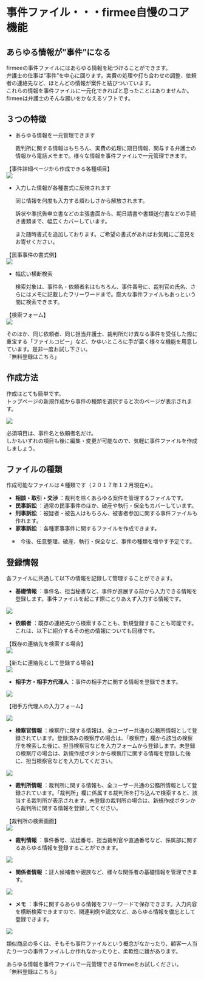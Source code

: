 # 事件ファイル・・・firmee自慢のコア機能

## あらゆる情報が”事件”になる

firmeeの事件ファイルにはあらゆる情報を紐づけることができます。  
弁護士の仕事は”事件”を中心に回ります。実費の処理や打ち合わせの調整、依頼者の連絡先など、ほとんどの情報が案件と結びついています。  
これらの情報を事件ファイルに一元化できればと思ったことはありませんか。firmeeは弁護士のそんな願いをかなえるソフトです。

## ３つの特徴

* あらゆる情報を一元管理できます
 
  裁判所に関する情報はもちろん、実費の処理に期日情報、関与する弁護士の情報から電話メモまで。様々な情報を事件ファイルで一元管理できます。

【事件詳細ページから作成できる各種項目】  
![](https://firmee.kibe.la/attachments/b683ccda-0389-496f-ab94-ebba93bb9a52?thumbnail=true)

* 入力した情報が各種書式に反映されます
 
  同じ情報を何度も入力する煩わしさから解放されます。
 
  訴状や準抗告申立書などの主張書面から、期日請書や書類送付書などの手続き書類まで、幅広くカバーしています。
 
  また随時書式を追加しております。ご希望の書式があればお気軽にご意見をお寄せください。

【民事事件の書式例】  
![](https://firmee.kibe.la/attachments/16229d9e-99c0-4eee-a77c-cc008bd49a59?thumbnail=true)

  


* 幅広い横断検索
 
  検索対象は、事件名・依頼者名はもちろん、事件番号に、裁判官の氏名、さらにはメモに記載したフリーワードまで。膨大な事件ファイルもあっという間に検索できます。

【検索フォーム】  
![](https://firmee.kibe.la/attachments/ac1bd6b8-c098-424a-ab93-9b6e23d6cb99?thumbnail=true)

  


そのほか、同じ依頼者、同じ担当弁護士、裁判所だけ異なる事件を受任した際に重宝する「ファイルコピー」など、かゆいところに手が届く様々な機能を用意しています。是非一度お試し下さい。  
「無料登録はこちら」

## 作成方法

作成はとても簡単です。  
トップページの新規作成から事件の種類を選択すると次のページが表示されます。

![](https://firmee.kibe.la/attachments/86866a47-6fbb-4064-a244-0a02d99b06fe?thumbnail=true)

必須項目は、事件名と依頼者名だけ。  
しかもいずれの項目も後に編集・変更が可能なので、気軽に事件ファイルを作成しましょう。

## ファイルの種類

作成可能なファイルは４種類です（２０１７年１２月現在※）。

* **相談・取引・交渉**
  ：裁判を除くあらゆる案件を管理するファイルです。
* **民事訴訟**
  ：通常の民事事件のほか、破産や執行・保全もカバーしています。
* **刑事訴訟**
  ：被疑者・被告人はもちろん、被害者参加に関する事件ファイルも作れます。
* **家事訴訟**
  ：各種家事事件に関するファイルを作成できます。

　※　今後、任意整理、破産、執行・保全など、事件の種類を増やす予定です。

## 登録情報

各ファイルに共通して以下の情報を記録して管理することができます。  
  


* **基礎情報**
  ：事件名、担当秘書など、事件が進展する前から入力できる情報を登録します。事件ファイルを起こす際にとりあえず入力する情報です。

![](https://firmee.kibe.la/attachments/9ed68e6f-7b1b-4595-bba9-753868622cb7?thumbnail=true)

  


* **依頼者**
  ：既存の連絡先から検索することも、新規登録することも可能です。これは、以下に紹介するその他の情報についても同様です。

【既存の連絡先を検索する場合】  
![](https://firmee.kibe.la/attachments/ae1b1cbc-7cdf-4580-9d10-8fd1eb136f84?thumbnail=true)  
  
  
【新たに連絡先として登録する場合】  
![](https://firmee.kibe.la/attachments/42688dab-aa7c-4976-a918-035cf2005416?thumbnail=true)  
  


* **相手方・相手方代理人**
  ：事件の相手方に関する情報を登録できます。

![](https://firmee.kibe.la/attachments/3d826b45-0d30-4ea2-b27e-17a244fcc606?thumbnail=true)

【相手方代理人の入力フォーム】

![](https://firmee.kibe.la/attachments/e96630c5-24f3-4ca7-b8f8-f113caf315f8?thumbnail=true)

  


* **検察官情報**
  ：検察庁に関する情報は、全ユーザー共通の公務所情報として登録されています。登録済みの検察庁の場合は、「検察庁」欄から該当の検察庁を検索した後に、担当検察官などを入力フォームから登録します。未登録の検察庁の場合は、新規作成ボタンから検察庁に関する情報を登録した後に、担当検察官などを入力してください。

![](https://firmee.kibe.la/attachments/a21abecd-bf7f-40bb-964a-0212b131545e?thumbnail=true)

  


* **裁判所情報**
  ：裁判所に関する情報も、全ユーザー共通の公務所情報として登録されています。「裁判所」欄に係属する裁判所を打ち込んで検索すると、該当する裁判所が表示されます。未登録の裁判所の場合は、新規作成ボタンから裁判所に関する情報を登録してください。

【裁判所の検索画面】  
![](https://firmee.kibe.la/attachments/2a1fe740-a64d-4c85-ad39-70bc1f979821?thumbnail=true)  
  


* **裁判情報**
  ：事件番号、法廷番号、担当裁判官や直通番号など、係属部に関するあらゆる情報を登録することができます。

![](https://firmee.kibe.la/attachments/b1b865cb-a1f9-44dd-a013-72c7c18760e3?thumbnail=true)

  


* **関係者情報**
  ：証人候補者や親族など、様々な関係者の基礎情報を管理できます。

![](https://firmee.kibe.la/attachments/f5684324-361c-4180-a204-789eeeca782b?thumbnail=true)

  


* **メモ**
  ：事件に関するあらゆる情報をフリーワードで保存できます。入力内容を横断検索できますので、関連判例や論文など、あらゆる情報を備忘として登録できます。

![](https://firmee.kibe.la/attachments/34e5d0d9-0157-4d08-8e28-83395af84a82?thumbnail=true)

  


類似商品の多くは、そもそも事件ファイルという概念がなかったり、顧客一人当たり一つの事件ファイルしか作れなかったりと、柔軟性に難があります。

あらゆる情報を事件ファイルで一元管理できるfirmeeをお試しください。  
「無料登録はこちら」



